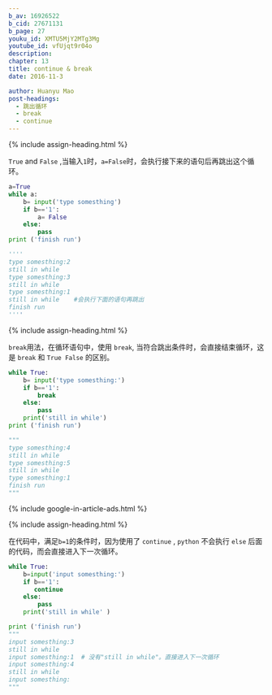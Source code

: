 ```yaml
---
b_av: 16926522
b_cid: 27671131
b_page: 27
youku_id: XMTU5MjY2MTg3Mg
youtube_id: vfUjqt9r04o
description: 
chapter: 13
title: continue & break
date: 2016-11-3

author: Huanyu Mao
post-headings:
  - 跳出循环
  - break
  - continue
---
```






{% include assign-heading.html %}

`True` and `False` ,当输入`1`时，`a=False`时，会执行接下来的语句后再跳出这个循环。

```python
a=True
while a:
    b= input('type somesthing')
    if b=='1':
        a= False
    else:
        pass
print ('finish run')

''''
type somesthing:2
still in while
type somesthing:3
still in while
type somesthing:1
still in while    #会执行下面的语句再跳出
finish run
''''
```




{% include assign-heading.html %}

`break`用法，在循环语句中，使用 `break`, 当符合跳出条件时，会直接结束循环，这是 `break` 和 `True False` 的区别。

```python
while True:
    b= input('type somesthing:')
    if b=='1':
        break
    else:
        pass
    print('still in while')
print ('finish run')

"""
type somesthing:4
still in while
type somesthing:5
still in while
type somesthing:1
finish run
"""
```




{% include google-in-article-ads.html %}

{% include assign-heading.html %}

在代码中，满足`b=1`的条件时，因为使用了 `continue` , `python` 不会执行 `else` 后面的代码，而会直接进入下一次循环。

```python
while True:
    b=input('input somesthing:')
    if b=='1':
       continue
    else:
        pass
    print('still in while' )

print ('finish run')
"""
input somesthing:3
still in while
input somesthing:1  # 没有"still in while"。直接进入下一次循环
input somesthing:4
still in while
input somesthing:
"""

```

